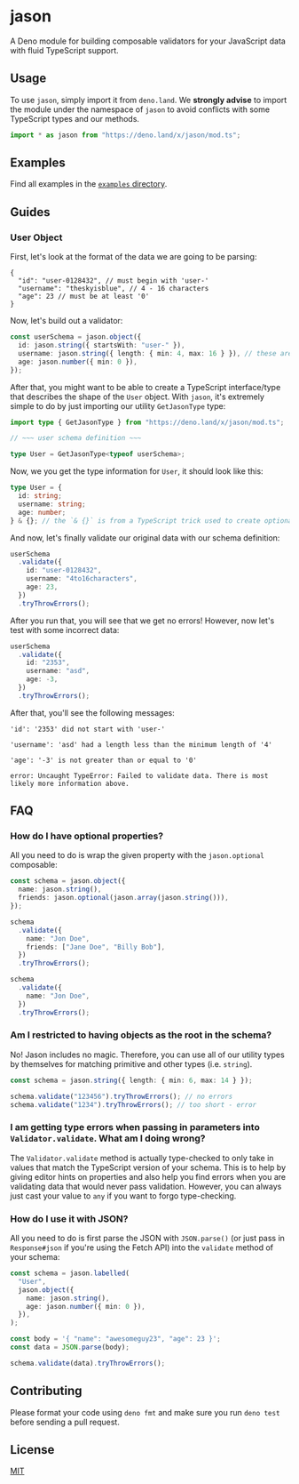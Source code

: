 # jason

A Deno module for building composable validators for your JavaScript data with
fluid TypeScript support.

## Usage

To use `jason`, simply import it from `deno.land`. We **strongly advise** to
import the module under the namespace of `jason` to avoid conflicts with some
TypeScript types and our methods.

```ts
import * as jason from "https://deno.land/x/jason/mod.ts";
```

## Examples

Find all examples in the [`examples` directory](./examples).

## Guides

### User Object

First, let's look at the format of the data we are going to be parsing:

```jsonc
{
  "id": "user-0128432", // must begin with 'user-'
  "username": "theskyisblue", // 4 - 16 characters
  "age": 23 // must be at least '0'
}
```

Now, let's build out a validator:

```ts
const userSchema = jason.object({
  id: jason.string({ startsWith: "user-" }),
  username: jason.string({ length: { min: 4, max: 16 } }), // these are inclusive
  age: jason.number({ min: 0 }),
});
```

After that, you might want to be able to create a TypeScript interface/type that
describes the shape of the `User` object. With `jason`, it's extremely simple to
do by just importing our utility `GetJasonType` type:

```ts
import type { GetJasonType } from "https://deno.land/x/jason/mod.ts";

// ~~~ user schema definition ~~~

type User = GetJasonType<typeof userSchema>;
```

Now, we you get the type information for `User`, it should look like this:

```ts
type User = {
  id: string;
  username: string;
  age: number;
} & {}; // the `& {}` is from a TypeScript trick used to create optional properties
```

And now, let's finally validate our original data with our schema definition:

```ts
userSchema
  .validate({
    id: "user-0128432",
    username: "4to16characters",
    age: 23,
  })
  .tryThrowErrors();
```

After you run that, you will see that we get no errors! However, now let's test
with some incorrect data:

```ts
userSchema
  .validate({
    id: "2353",
    username: "asd",
    age: -3,
  })
  .tryThrowErrors();
```

After that, you'll see the following messages:

```
'id': '2353' did not start with 'user-'

'username': 'asd' had a length less than the minimum length of '4'

'age': '-3' is not greater than or equal to '0'

error: Uncaught TypeError: Failed to validate data. There is most likely more information above.
```

## FAQ

### How do I have optional properties?

All you need to do is wrap the given property with the `jason.optional`
composable:

```ts
const schema = jason.object({
  name: jason.string(),
  friends: jason.optional(jason.array(jason.string())),
});

schema
  .validate({
    name: "Jon Doe",
    friends: ["Jane Doe", "Billy Bob"],
  })
  .tryThrowErrors();

schema
  .validate({
    name: "Jon Doe",
  })
  .tryThrowErrors();
```

### Am I restricted to having objects as the root in the schema?

No! Jason includes no magic. Therefore, you can use all of our utility types by
themselves for matching primitive and other types (i.e. `string`).

```ts
const schema = jason.string({ length: { min: 6, max: 14 } });

schema.validate("123456").tryThrowErrors(); // no errors
schema.validate("1234").tryThrowErrors(); // too short - error
```

### I am getting type errors when passing in parameters into `Validator.validate`. What am I doing wrong?

The `Validator.validate` method is actually type-checked to only take in values
that match the TypeScript version of your schema. This is to help by giving
editor hints on properties and also help you find errors when you are validating
data that would never pass validation. However, you can always just cast your
value to `any` if you want to forgo type-checking.

### How do I use it with JSON?

All you need to do is first parse the JSON with `JSON.parse()` (or just pass in
`Response#json` if you're using the Fetch API) into the `validate` method of
your schema:

```ts
const schema = jason.labelled(
  "User",
  jason.object({
    name: jason.string(),
    age: jason.number({ min: 0 }),
  }),
);

const body = '{ "name": "awesomeguy23", "age": 23 }';
const data = JSON.parse(body);

schema.validate(data).tryThrowErrors();
```

## Contributing

Please format your code using `deno fmt` and make sure you run `deno test`
before sending a pull request.

## License

[MIT](./LICENSE)
